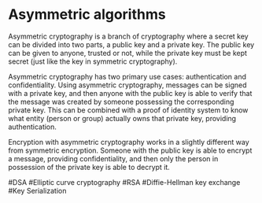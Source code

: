 # Asymmetric algorithms
Asymmetric cryptography is a branch of cryptography where a secret key can be divided into two parts, a public key and a private key. The public key can be given to anyone, trusted or not, while the private key must be kept secret (just like the key in symmetric cryptography).

Asymmetric cryptography has two primary use cases: authentication and confidentiality. Using asymmetric cryptography, messages can be signed with a private key, and then anyone with the public key is able to verify that the message was created by someone possessing the corresponding private key. This can be combined with a proof of identity system to know what entity (person or group) actually owns that private key, providing authentication.

Encryption with asymmetric cryptography works in a slightly different way from symmetric encryption. Someone with the public key is able to encrypt a message, providing confidentiality, and then only the person in possession of the private key is able to decrypt it.

 #DSA
 #Elliptic curve cryptography
 #RSA 
 #Diffie-Hellman key exchange 
 #Key Serialization
